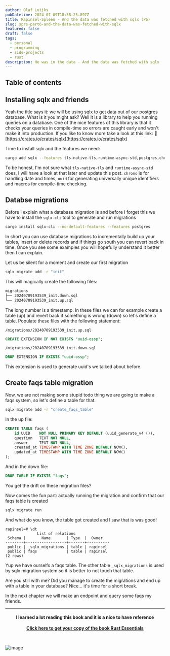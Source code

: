 ```yaml
---
author: Olaf Luijks
pubDatetime: 2024-07-09T18:58:25.897Z
title: Rapinsel-Spleen - And the data was fetched with sqlx (P6)
slug: sprs-part6-and-the-data-was-fetched-with-sqlx
featured: false
draft: false
tags:
  - personal
  - programming
  - side-projects
  - rust
description: He was in the data - And the data was fetched with sqlx
---
```


## Table of contents

## Installing sqlx and friends

Yeah the title says it: we will be using sqlx to get data out of our postgres database. What is it you might ask? Well it is a library to help you running queries on a database. One of the nice features of this library is that it checks your queries in compile-time so errors are caught early and won't make it into production. If you like to know more take a look at this link: 🔗 [https://crates.io/crates/sqlx](https://crates.io/crates/sqlx)

Time to install sqlx and the features we need:

```zsh
cargo add sqlx --features tls-native-tls,runtime-async-std,postgres,chrono,uuid,macros
```

To be honest, I'm not sure what `tls-native-tls` and `runtime-async-std` does, I will have a look at that later and update this post. `chrono` is for handling date and times, `uuid` for generating universally unique identifiers and macros for compile-time checking.

## Databse migrations

Before I explain what a database migration is and before I forget this we have to install the `sqlx-cli` tool to generate and run migrations

```zsh
cargo install sqlx-cli --no-default-features --features postgres
```

In short you can use database migrations to incrementally build up your tables, insert or delete records and if things go south you can revert back in time. Once you see some examples you will hopefully understand it better then I can explain.

Let us be silent for a moment and create our first migration

```zsh
sqlx migrate add -r "init"
```

This will magically create the following files:

```zsh
migrations
├── 20240709193539_init.down.sql
└── 20240709193539_init.up.sql
```

The long number is a timestamp. In these files we can for example create a table (up) and revert back if something is wrong (down) so let's define a table. Populate these files with the following statement:

`/migrations/20240709193539_init.up.sql`

```sql
CREATE EXTENSION IF NOT EXISTS "uuid-ossp";
```

`/migrations/20240709193539_init.down.sql`

```sql
DROP EXTENSION IF EXISTS "uuid-ossp";
```

This extension is used to generate uuid's we talked about before.

## Create faqs table migration

Now, we are not making some stupid todo thing we are going to make a faqs system, so let's define a table for that.

```zsh
sqlx migrate add -r "create_faqs_table"
```

In the up file:

```sql
CREATE TABLE faqs (
    id UUID    NOT NULL PRIMARY KEY DEFAULT (uuid_generate_v4 ()),
    question   TEXT NOT NULL,
    answer     TEXT NOT NULL,
    created_at TIMESTAMP WITH TIME ZONE DEFAULT NOW(),
    updated_at TIMESTAMP WITH TIME ZONE DEFAULT NOW()
);
```

And in the down file:

```sql
DROP TABLE IF EXISTS "faqs";
```

You get the drift on these migration files?

Now comes the fun part: actually running the migration and confirm that our faqs table is created

```zsh
sqlx migrate run
```

And what do you know, the table got created and I saw that is was good!

```
rapinsel=# \dt
              List of relations
 Schema |       Name       | Type  |  Owner
--------+------------------+-------+----------
 public | _sqlx_migrations | table | rapinsel
 public | faqs             | table | rapinsel
(2 rows)
```

Yup we have ourselfs a faqs table. The other table `_sqlx_migrations` is used by sqlx migration system so it is better to not touch that table.

Are you still with me? Did you manage to create the migrations and end up with a table in your database? Nice... it's time for a short break.

In the next chapter we will make an endpoint and query some faqs my friends.

---

<h4 style="text-align: center; padding-bottom: 26px;">
I learned a lot reading this book and it is a nice to have reference<br /><br />
  <a href="https://amzn.to/4kiPb97" target="_blank">Click here to get your copy of the book Rust Essentials</a>
</h4>

![image](@/assets/images/rust-book.jpg)
